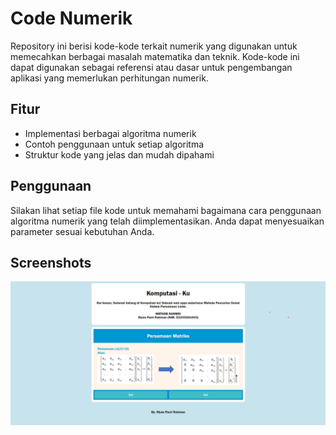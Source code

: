 # Code Numerik

Repository ini berisi kode-kode terkait numerik yang digunakan untuk memecahkan berbagai masalah matematika dan teknik. Kode-kode ini dapat digunakan sebagai referensi atau dasar untuk pengembangan aplikasi yang memerlukan perhitungan numerik.

## Fitur

- Implementasi berbagai algoritma numerik
- Contoh penggunaan untuk setiap algoritma
- Struktur kode yang jelas dan mudah dipahami

## Penggunaan

Silakan lihat setiap file kode untuk memahami bagaimana cara penggunaan algoritma numerik yang telah diimplementasikan. Anda dapat menyesuaikan parameter sesuai kebutuhan Anda.

## Screenshots

![Screenshot halaman](https://github.com/riyanfazrirahman/code-numerik/blob/main/assets/Screenshot-halaman.png?raw=true)
